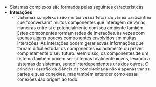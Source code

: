 - Sistemas complexos são formados pelas seguintes características
- **Interações**
	- Sistemas complexos são muitas vezes feitos de várias partezinhas que "conversam" muitos componentes que interagem de várias maneiras entre si e potencialmente com seu ambiente também. Estes componentes formam redes de interações, às vezes com apenas alguns poucos componentes envolvidos em muitas interações. As interações podem gerar novas informações que tornam difícil estudar os componentes isoladamente ou prever completamente o seu futuro. Além disso, os componentes de um sistema também podem ser sistemas totalmente novos, levando a sistemas de sistemas, sendo interdependentes uns dos outros. O principal desafio da ciência da complexidade não é apenas ver as partes e suas conexões, mas também entender como essas conexões dão origem ao todo.